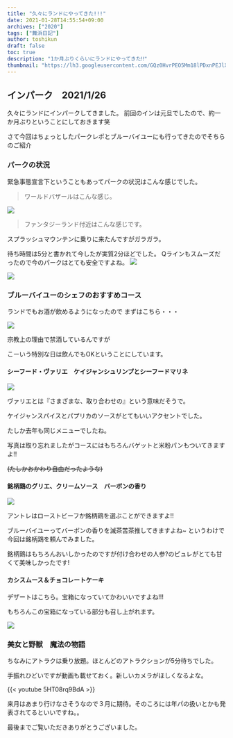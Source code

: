 ```yaml
---
title: "久々にランドにやってきた!!!"
date: 2021-01-28T14:55:54+09:00
archives: ["2020"]
tags: ["舞浜日記"]
author: toshikun
draft: false
toc: true
description: "1か月ぶりくらいにランドにやってきた‼"
thumbnail: "https://lh3.googleusercontent.com/GQz0HvrPEO5Mm18lPDxnPEJlXnc8WysxVaeG92uIjxEZBBmjyPojmUqu4axynamPJRmy5vol2BnQrrD7lDn3hjAy68-3WBuKTwGP4-IU88y-p1Bhkb0EGgo5-Nv3t_-HGKF7YlsraQ=w2400"
---
```


## インパーク　2021/1/26

久々にランドにインパークしてきました。
前回のインは元旦でしたので、約一か月ぶりということにしておきます笑


さて今回はちょっとしたパークレポとブルーバイユーにも行ってきたのでそちらのご紹介

### パークの状況

緊急事態宣言下ということもあってパークの状況はこんな感じでした。

>ワールドバザールはこんな感じ。

<img src="https://lh3.googleusercontent.com/Gzxoz_iENsxrHX7LotRarG0LyoA67Rs8t24xxjq-SVNEIdRdj7Iugy-X9P5d472NL6HxWTpt1uZSh006Qar7dAMslKkghxN_rb2rxM9R2ko85rQ9R9gMP930jHCL9zkd6XHmzJlSFw=w1000" >


>ファンタジーランド付近はこんな感じです。

スプラッシュマウンテンに乗りに来たんですがガラガラ。

待ち時間は5分と書かれて今したが実質2分ほどでした。
Qラインもスムーズだったので今のパークはとても安全ですよね。
<img src="https://lh3.googleusercontent.com/htfOqD3EVrEz3EHcINqkBku_4LxoAWPrhnTb-LgGykz0FeD6M75O8z-pWFa8BbMSewQ9_bysaRPHwBanZEVsmf6Jv2cbk2X4mJtjY08UKOqwQsd52ZCAwX6eUegdjrLks0U6TEgk9A=w1000" >


<img src="https://lh3.googleusercontent.com/YPXNQpQYEjtF1DZVaErpJvhRItS9CI0-3URxn-9Jq46DcNXbYxeFLwUCzEu0DS-tDcNEqhaR64v1B3unxZxlZ_j4JmceoezqYr0rxi7XWIYykG3xhrAwO8QBDgcgvoDfqbIg2zUSTQ=w1000" >



### ブルーバイユーのシェフのおすすめコース

ランドでもお酒が飲めるようになったので
まずはこちら・・・

<img src="https://lh3.googleusercontent.com/bDZ5pAF3g0LHh5TOuzyIC2VJd1VI2UF_HLJGiAk7ZNZd9PAQ1K0WShiB4CkVx7PgVtm2JegSQNEK-ZEN1KuMT5AjwMzImR82jB8E5Wv6fkviiRaBCSVpxBxtfbJj46XKkg_Nt-MPiA=w2400" >

宗教上の理由で禁酒しているんですが

こーいう特別な日は飲んでもOKということにしています。




#### シーフード・ヴァリエ　ケイジャンシュリンプとシーフードマリネ

<img src="https://lh3.googleusercontent.com/DGo9HwZgWL9uQfcDfm-n-Gx1PuNrGWX7vQxtOXa1ghOkI9E58uv_Gh-kL8vpB4Lv6LrrSzikFyNYevNIY1gemAcwZ7cRpdtWQNFodAud_kRAEqm61osmnOKGeyE__X19XHWE7WhEdA=w2400" >

ヴァリエとは『さまざまな、取り合わせの』という意味だそうで。

ケイジャンスパイスとパプリカのソースがとてもいいアクセントでした。

たしか去年も同じメニューでしたね。


写真は取り忘れましたがコースにはもちろんバゲットと米粉パンもついてきますよ‼

~~(たしかおかわり自由だったような)~~

#### 銘柄鶏のグリエ、クリームソース　バーボンの香り
<img src="https://lh3.googleusercontent.com/ykl3JN7pgc3rAYtTOy8cjw32aQelhp7I-vvIEzXZcWStnGJQn3pjk_p6hV3BNghe09IIfwCtSAXlemq1sMl_WGgN0Dq83JPZFNfOVpj_Sdew0UWgcXsi8w6vE9nbljTvNFu74faVQw=w2400" >

アントレはローストビーフか銘柄鶏を選ぶことができますよ‼

ブルーバイユーってバーボンの香りを滅茶苦茶推してきますよね~
というわけで今回は銘柄鶏を頼んでみました。

銘柄鶏はもちろんおいしかったのですが付け合わせの人参?のピュレがとても甘くて美味しかったです!

#### カシスムース＆チョコレートケーキ

デザートはこちら。宝箱になっていてかわいいですよね!!!

もちろんこの宝箱になっている部分も召し上がれます。


<img src="https://lh3.googleusercontent.com/cWAC5sdMI3wWlg061YPwxkpf3qOosJ5Y5xe3kheYnQE3nfcXILCMjBCmNMKxxrgAJ48Nx7dj9HB2uiWDI_u8Fpr6gROp3RHJYnt_k7DUmMyn2xghuCtn_DjvaU7mOopIzmkshOAncg=w2400" >


### 美女と野獣　魔法の物語

ちなみにアトラクは乗り放題。ほとんどのアトラクションが5分待ちでした。


手振れひどいですが動画も載せておく。新しいカメラがほしくなるよな。

{{< youtube 5HT08rq9BdA >}}


来月はあまり行けなさそうなので３月に期待。そのころには年パの扱いとかも発表されてるといいですね。。

最後までご覧いただきありがとうございました。

